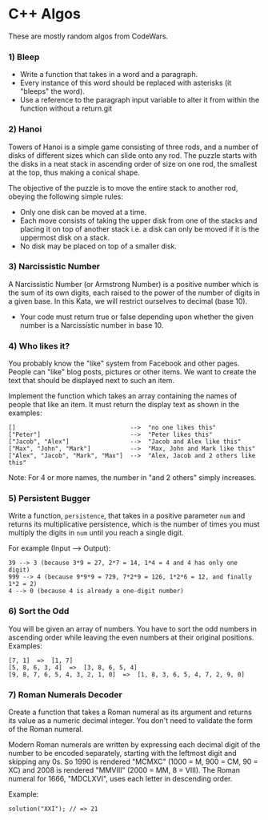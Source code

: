 # C++ Algos
These are mostly random algos from CodeWars.  

### 1) Bleep
* Write a function that takes in a word and a paragraph. 
* Every instance of this word should be replaced with asterisks (it "bleeps" the word). 
* Use a reference to the paragraph input variable to alter it from within the function without a return.git 

### 2) Hanoi  
Towers of Hanoi is a simple game consisting of three rods, and a number of disks of different sizes which can slide onto any rod. The puzzle starts with the disks in a neat stack in ascending order of size on one rod, the smallest at the top, thus making a conical shape.  
  
The objective of the puzzle is to move the entire stack to another rod, obeying the following simple rules:  
  
* Only one disk can be moved at a time.
* Each move consists of taking the upper disk from one of the stacks and placing it on top of another stack i.e. a disk can only be moved if it is the uppermost disk on a stack.
* No disk may be placed on top of a smaller disk.

### 3) Narcissistic Number
A Narcissistic Number (or Armstrong Number) is a positive number which is the sum of its own digits, each raised to the power of the number of digits in a given base. In this Kata, we will restrict ourselves to decimal (base 10).

* Your code must return true or false depending upon whether the given number is a Narcissistic number in base 10.

### 4) Who likes it?
You probably know the "like" system from Facebook and other pages. People can "like" blog posts, pictures or other items. We want to create the text that should be displayed next to such an item.  
  
Implement the function which takes an array containing the names of people that like an item. It must return the display text as shown in the examples:  
```
[]                                -->  "no one likes this"
["Peter"]                         -->  "Peter likes this"
["Jacob", "Alex"]                 -->  "Jacob and Alex like this"
["Max", "John", "Mark"]           -->  "Max, John and Mark like this"
["Alex", "Jacob", "Mark", "Max"]  -->  "Alex, Jacob and 2 others like this"
```  
Note: For 4 or more names, the number in "and 2 others" simply increases.

### 5) Persistent Bugger
Write a function, `persistence`, that takes in a positive parameter `num` and returns its multiplicative persistence, which is the number of times you must multiply the digits in `num` until you reach a single digit.  
  
For example (Input --> Output):

```
39 --> 3 (because 3*9 = 27, 2*7 = 14, 1*4 = 4 and 4 has only one digit)
999 --> 4 (because 9*9*9 = 729, 7*2*9 = 126, 1*2*6 = 12, and finally 1*2 = 2)
4 --> 0 (because 4 is already a one-digit number)

```

### 6) Sort the Odd
You will be given an array of numbers. You have to sort the odd numbers in ascending order while leaving the even numbers at their original positions.  
Examples:  
```
[7, 1]  =>  [1, 7]
[5, 8, 6, 3, 4]  =>  [3, 8, 6, 5, 4]
[9, 8, 7, 6, 5, 4, 3, 2, 1, 0]  =>  [1, 8, 3, 6, 5, 4, 7, 2, 9, 0]
```

### 7) Roman Numerals Decoder
Create a function that takes a Roman numeral as its argument and returns its value as a numeric decimal integer. You don't need to validate the form of the Roman numeral.  

Modern Roman numerals are written by expressing each decimal digit of the number to be encoded separately, starting with the leftmost digit and skipping any 0s. So 1990 is rendered "MCMXC" (1000 = M, 900 = CM, 90 = XC) and 2008 is rendered "MMVIII" (2000 = MM, 8 = VIII). The Roman numeral for 1666, "MDCLXVI", uses each letter in descending order.  

Example:  

`solution("XXI"); // => 21`

